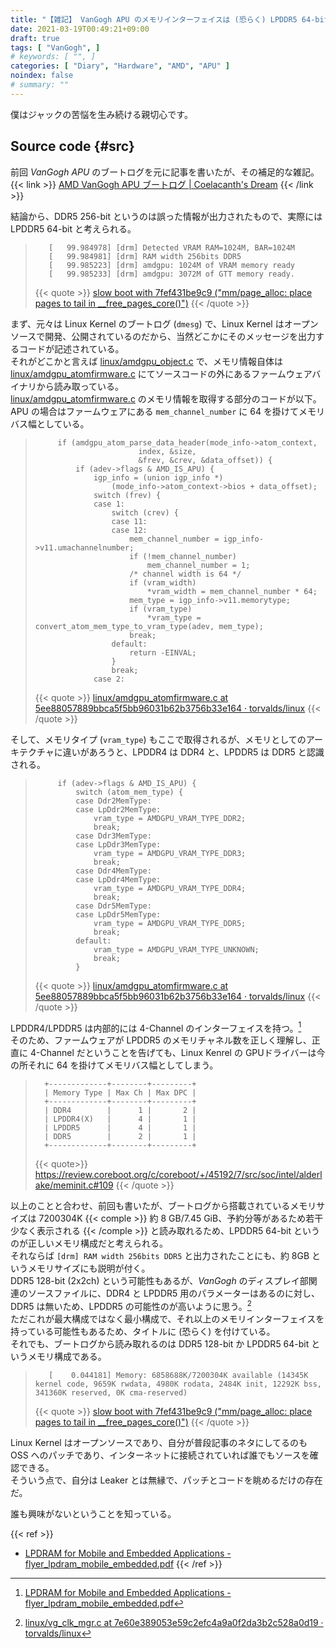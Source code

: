 ```yaml
---
title: "【雑記】 VanGogh APU のメモリインターフェイスは (恐らく) LPDDR5 64-bit"
date: 2021-03-19T00:49:21+09:00
draft: true
tags: [ "VanGogh", ]
# keywords: [ "", ]
categories: [ "Diary", "Hardware", "AMD", "APU" ]
noindex: false
# summary: ""
---
```


僕はジャックの苦悩を生み続ける親切心です。  

## Source code {#src}

前回 *VanGogh APU* のブートログを元に記事を書いたが、その補足的な雑記。  
{{< link >}} [AMD VanGogh APU ブートログ | Coelacanth's Dream](/posts/2021/03/17/vgh-bootlog/) {{< /link >}}

結論から、DDR5 256-bit というのは誤った情報が出力されたもので、実際には LPDDR5 64-bit と考えられる。  

 >        [   99.984978] [drm] Detected VRAM RAM=1024M, BAR=1024M
 >        [   99.984981] [drm] RAM width 256bits DDR5
 >        [   99.985223] [drm] amdgpu: 1024M of VRAM memory ready
 >        [   99.985233] [drm] amdgpu: 3072M of GTT memory ready.
 >
 > {{< quote >}} [slow boot with 7fef431be9c9 ("mm/page_alloc: place pages to tail in __free_pages_core()")](https://lists.freedesktop.org/archives/amd-gfx/2021-March/060563.html) {{< /quote >}}

まず、元々は Linux Kernel のブートログ (`dmesg`) で、Linux Kernel はオープンソースで開発、公開されているのだから、当然どこかにそのメッセージを出力するコードが記述されている。  
それがどこかと言えば [linux/amdgpu_object.c](https://github.com/torvalds/linux/blob/master/drivers/gpu/drm/amd/amdgpu/amdgpu_object.c) で、メモリ情報自体は [linux/amdgpu_atomfirmware.c](https://github.com/torvalds/linux/blob/master/drivers/gpu/drm/amd/amdgpu/amdgpu_atomfirmware.c) にてソースコードの外にあるファームウェアバイナリから読み取っている。  
[linux/amdgpu_atomfirmware.c](https://github.com/torvalds/linux/blob/master/drivers/gpu/drm/amd/amdgpu/amdgpu_atomfirmware.c) のメモリ情報を取得する部分のコードが以下。APU の場合はファームウェアにある `mem_channel_number` に 64 を掛けてメモリバス幅としている。  

 >        	if (amdgpu_atom_parse_data_header(mode_info->atom_context,
 >        					  index, &size,
 >        					  &frev, &crev, &data_offset)) {
 >        		if (adev->flags & AMD_IS_APU) {
 >        			igp_info = (union igp_info *)
 >        				(mode_info->atom_context->bios + data_offset);
 >        			switch (frev) {
 >        			case 1:
 >        				switch (crev) {
 >        				case 11:
 >        				case 12:
 >        					mem_channel_number = igp_info->v11.umachannelnumber;
 >        					if (!mem_channel_number)
 >        						mem_channel_number = 1;
 >        					/* channel width is 64 */
 >        					if (vram_width)
 >        						*vram_width = mem_channel_number * 64;
 >        					mem_type = igp_info->v11.memorytype;
 >        					if (vram_type)
 >        						*vram_type = convert_atom_mem_type_to_vram_type(adev, mem_type);
 >        					break;
 >        				default:
 >        					return -EINVAL;
 >        				}
 >        				break;
 >        			case 2:
 >
 > {{< quote >}} [linux/amdgpu_atomfirmware.c at 5ee88057889bbca5f5bb96031b62b3756b33e164 · torvalds/linux](https://github.com/torvalds/linux/blob/5ee88057889bbca5f5bb96031b62b3756b33e164/drivers/gpu/drm/amd/amdgpu/amdgpu_atomfirmware.c#L207) {{< /quote >}}

そして、メモリタイプ (`vram_type`) もここで取得されるが、メモリとしてのアーキテクチャに違いがあろうと、LPDDR4 は DDR4 と、LPDDR5 は DDR5 と認識される。  

 >        	if (adev->flags & AMD_IS_APU) {
 >        		switch (atom_mem_type) {
 >        		case Ddr2MemType:
 >        		case LpDdr2MemType:
 >        			vram_type = AMDGPU_VRAM_TYPE_DDR2;
 >        			break;
 >        		case Ddr3MemType:
 >        		case LpDdr3MemType:
 >        			vram_type = AMDGPU_VRAM_TYPE_DDR3;
 >        			break;
 >        		case Ddr4MemType:
 >        		case LpDdr4MemType:
 >        			vram_type = AMDGPU_VRAM_TYPE_DDR4;
 >        			break;
 >        		case Ddr5MemType:
 >        		case LpDdr5MemType:
 >        			vram_type = AMDGPU_VRAM_TYPE_DDR5;
 >        			break;
 >        		default:
 >        			vram_type = AMDGPU_VRAM_TYPE_UNKNOWN;
 >        			break;
 >        		}
 >
 > {{< quote >}} [linux/amdgpu_atomfirmware.c at 5ee88057889bbca5f5bb96031b62b3756b33e164 · torvalds/linux](https://github.com/torvalds/linux/blob/5ee88057889bbca5f5bb96031b62b3756b33e164/drivers/gpu/drm/amd/amdgpu/amdgpu_atomfirmware.c#L139:) {{< /quote >}}

LPDDR4/LPDDR5 は内部的には 4-Channel のインターフェイスを持つ。[^lpddr4_5]  
そのため、ファームウェアが LPDDR5 のメモリチャネル数を正しく理解し、正直に 4-Channel だということを告げても、Linux Kenrel の GPUドライバーは今の所それに 64 を掛けてメモリバス幅としてしまう。  

 >       +-------------+--------+---------+
 >       | Memory Type | Max Ch | Max DPC |
 >       +-------------+--------+---------+
 >       | DDR4        |      1 |       2 |
 >       | LPDDR4(X)   |      4 |       1 |
 >       | LPDDR5      |      4 |       1 |
 >       | DDR5        |      2 |       1 |
 >       +-------------+--------+---------+
 >
 > {{< quote>}} <https://review.coreboot.org/c/coreboot/+/45192/7/src/soc/intel/alderlake/meminit.c#109> {{< /quote >}}

[^lpddr4_5]: [LPDRAM for Mobile and Embedded Applications - flyer_lpdram_mobile_embedded.pdf](https://media-www.micron.com/-/media/client/global/documents/products/product-flyer/flyer_lpdram_mobile_embedded.pdf?rev=2c45263239f84c7c84981870a06bb8b2)

以上のことと合わせ、前回も書いたが、ブートログから搭載されているメモリサイズは 7200304K {{< comple >}} 約 8 GB/7.45 GiB、予約分等があるため若干少なく表示される {{< /comple >}} と読み取れるため、LPDDR5 64-bit というのが正しいメモリ構成だと考えられる。  
それならば `[drm] RAM width 256bits DDR5` と出力されたことにも、約 8GB というメモリサイズにも説明が付く。  
DDR5 128-bit (2x2ch) という可能性もあるが、*VanGogh* のディスプレイ部関連のソースファイルに、DDR4 と LPDDR5 用のパラメーターはあるのに対し、DDR5 は無いため、LPDDR5 の可能性のが高いように思う。[^vg_clk_mgr]  
ただこれが最大構成ではなく最小構成で、それ以上のメモリインターフェイスを持っている可能性もあるため、タイトルに (恐らく) を付けている。  
それでも、ブートログから読み取れるのは DDR5 128-bit か LPDDR5 64-bit というメモリ構成である。  

[^vg_clk_mgr]: [linux/vg_clk_mgr.c at 7e60e389053e59c2efc4a9a0f2da3b2c528a0d19 · torvalds/linux](https://github.com/torvalds/linux/blob/7e60e389053e59c2efc4a9a0f2da3b2c528a0d19/drivers/gpu/drm/amd/display/dc/clk_mgr/dcn301/vg_clk_mgr.c)

 >        [    0.044181] Memory: 6858688K/7200304K available (14345K kernel code, 9659K rwdata, 4980K rodata, 2484K init, 12292K bss, 341360K reserved, 0K cma-reserved)
 >
 > {{< quote >}} [slow boot with 7fef431be9c9 ("mm/page_alloc: place pages to tail in __free_pages_core()")](https://lists.freedesktop.org/archives/amd-gfx/2021-March/060563.html) {{< /quote >}}

Linux Kernel はオープンソースであり、自分が普段記事のネタにしてるのも OSS へのパッチであり、インターネットに接続されていれば誰でもソースを確認できる。  
そういう点で、自分は Leaker とは無縁で、パッチとコードを眺めるだけの存在だ。  

誰も興味がないということを知っている。  

{{< ref >}}
 * [LPDRAM for Mobile and Embedded Applications - flyer_lpdram_mobile_embedded.pdf](https://media-www.micron.com/-/media/client/global/documents/products/product-flyer/flyer_lpdram_mobile_embedded.pdf?rev=2c45263239f84c7c84981870a06bb8b2)
{{< /ref >}}
